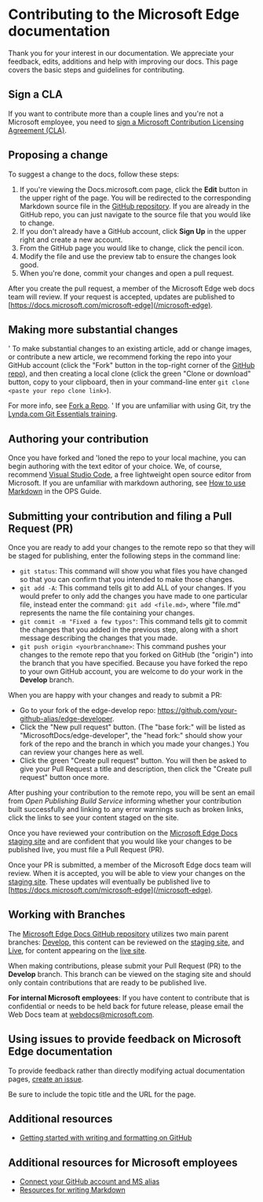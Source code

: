 # Contributing to the Microsoft Edge documentation

Thank you for your interest in our documentation. We appreciate your feedback, edits, additions and help with improving our docs. This page covers the basic steps and guidelines for contributing.

## Sign a CLA

If you want to contribute more than a couple lines and you're not a Microsoft employee, you need to [sign a Microsoft Contribution Licensing Agreement (CLA)](https://cla.microsoft.com/). 

## Proposing a change

To suggest a change to the docs, follow these steps:

1. If you're viewing the Docs.microsoft.com page, click the **Edit** button in the upper right of the page.  You will be redirected to the corresponding Markdown source file in the [GitHub repository](https://github.com/MicrosoftDocs/edge-developer).  If you are already in the GitHub repo, you can just navigate to the source file that you would like to change.
2. If you don't already have a GitHub account, click **Sign Up** in the upper right and create a new account.
3. From the GitHub page you would like to change, click the pencil icon. 
4. Modify the file and use the preview tab to ensure the changes look good.
5. When you're done, commit your changes and open a pull request.

After you create the pull request, a member of the Microsoft Edge web docs team will review. If your request is accepted, updates are published to [https://docs.microsoft.com/microsoft-edge](/microsoft-edge).

## Making more substantial changes
'
To make substantial changes to an existing article, add or change images, or contribute a new article, we recommend forking the repo into your GitHub account (click the "Fork" button in the top-right corner of the [GitHub repo](https://github.com/MicrosoftDocs/edge-developer)), and then creating a local clone (click the green "Clone or download" button, copy to your clipboard, then in your command-line enter `git clone <paste your repo clone link>`).

For more info, see [Fork a Repo](https://help.github.com/articles/fork-a-repo/).
'
If you are unfamiliar with using Git, try the [Lynda.com Git Essentials training](https://www.lynda.com/Git-tutorials/Git-Essential-Training/100222-2.html).

## Authoring your contribution

Once you have forked and 'loned the repo to your local machine, you can begin authoring with the text editor of your choice.  We, of course, recommend [Visual Studio Code](https://code.visualstudio.com/), a free lightweight open source editor from Microsoft. If you are unfamiliar with markdown authoring, see [How to use Markdown](https://review.docs.microsoft.com/help/contribute/contribute-how-to-write-use-markdown) in the OPS Guide. 

## Submitting your contribution and filing a Pull Request (PR)

Once you are ready to add your changes to the remote repo so that they will be staged for publishing, enter the following steps in the command line:
- `git status`: This command will show you what files you have changed so that you can confirm that you intended to make those changes. 
- `git add -A`: This command tells git to add ALL of your changes. If you would prefer to only add the changes you have made to one particular file, instead enter the command: `git add <file.md>`, where "file.md" represents the name the file containing your changes.
- `git commit -m "Fixed a few typos"`: This command tells git to commit the changes that you added in the previous step, along with a short message describing the changes that you made.
- `git push origin <yourbranchname>`: This command pushes your changes to the remote repo that you forked on GitHub (the "origin") into the branch that you have specified. Because you have forked the repo to your own GitHub account, you are welcome to do your work in the **Develop** branch. 

When you are happy with your changes and ready to submit a PR:
- Go to your fork of the edge-develop repo: https://github.com/your-github-alias/edge-developer.
- Click the "New pull request" button. (The "base fork:" will be listed as "MicrosoftDocs/edge-developer", the "head fork:" should show your fork of the repo and the branch in which you made your changes.) You can review your changes here as well. 
- Click the green "Create pull request" button. You will then be asked to give your Pull Request a title and description, then click the "Create pull request" button once more.

After pushing your contribution to the remote repo, you will be sent an email from *Open Publishing Build Service* informing whether your contribution built successfully and linking to any error warnings such as broken links, click the links to see your content staged on the site.

Once you have reviewed your contribution on the [Microsoft Edge Docs staging site](https://review.docs.microsoft.com/microsoft-edge/) and are confident that you would like your changes to be published live, you must file a Pull Request (PR).

Once your PR is submitted, a member of the Microsoft Edge docs team will review. When it is accepted, you will be able to view your changes on the [staging site](https://review.docs.microsoft.com/microsoft-edge). These updates will eventually be published live to [https://docs.microsoft.com/microsoft-edge](/microsoft-edge).

## Working with Branches

The [Microsoft Edge Docs GitHub repository](https://github.com/MicrosoftDocs/edge-developer) utilizes two main parent branches: [Develop](https://github.com/MicrosoftDocs/edge-developer/tree/develop), this content can be reviewed on the [staging site](https://review.docs.microsoft.com/microsoft-edge), and [Live](https://github.com/MicrosoftDocs/edge-developer/tree/live), for content appearing on the [live site](/microsoft-edge). 

When making contributions, please submit your Pull Request (PR) to the **Develop** branch. This branch can be viewed on the staging site and should only contain contributions that are ready to be published live.

**For internal Microsoft employees**: If you have content to contribute that is confidential or needs to be held back for future release, please email the Web Docs team at [webdocs@microsoft.com](webdocs@microsoft.com).

## Using issues to provide feedback on Microsoft Edge documentation

To provide feedback rather than directly modifying actual documentation pages, [create an issue](https://github.com/MicrosoftDocs/edge-developer/issues).

Be sure to include the topic title and the URL for the page.

## Additional resources
- [Getting started with writing and formatting on GitHub](https://help.github.com/articles/getting-started-with-writing-and-formatting-on-github/)

## Additional resources for Microsoft employees
- [Connect your GitHub account and MS alias](https://review.docs.microsoft.com/windows-authoring-guide/github-account#2-connect-your-github-account-and-ms-alias-on-the-microsoft-open-source-portal)
- [Resources for writing Markdown](https://review.docs.microsoft.com/windows-authoring-guide/writing-guidance/writing-markdown)
